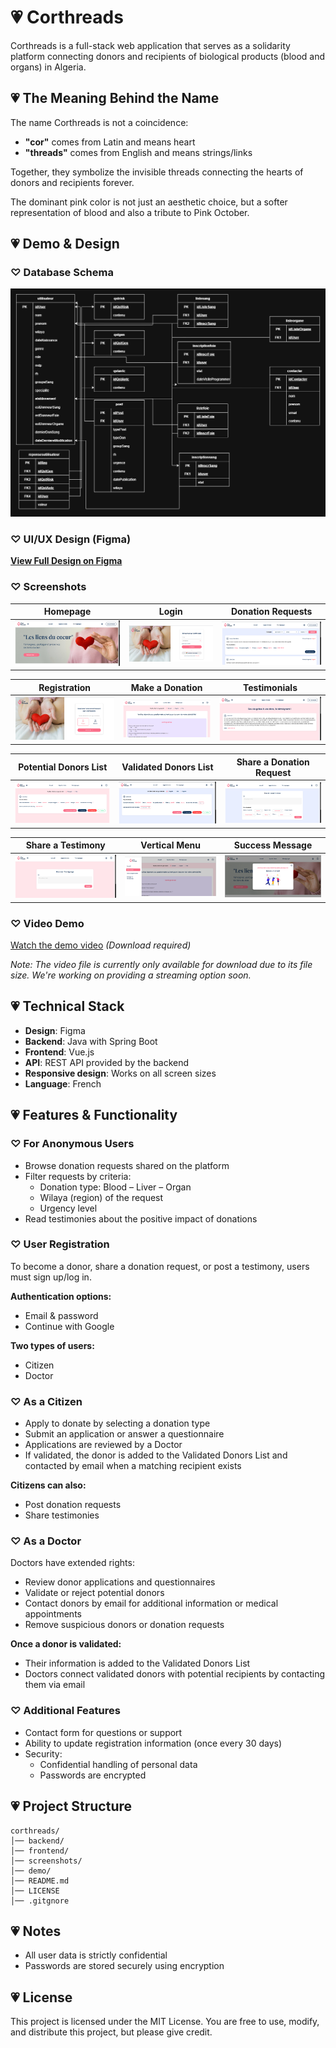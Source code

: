 # 💗 Corthreads 

Corthreads is a full-stack web application that serves as a solidarity platform connecting donors and recipients of biological products (blood and organs) in Algeria.

## 💗 The Meaning Behind the Name

The name Corthreads is not a coincidence:

- **"cor"** comes from Latin and means heart
- **"threads"** comes from English and means strings/links

Together, they symbolize the invisible threads connecting the hearts of donors and recipients forever.

The dominant pink color is not just an aesthetic choice, but a softer representation of blood and also a tribute to Pink October.

## 💗 Demo & Design

### ♡ Database Schema
![Database Schema](./screenshots/corthreadsDb.drawio.png)

### ♡ UI/UX Design (Figma)
[**View Full Design on Figma**](https://www.figma.com/design/1QYrqQESOQ5DM5vpOmKLQx/corthreads-design?node-id=0-1&t=xvQv6qhzC4GLkE7j-1)

### ♡ Screenshots

| Homepage | Login | Donation Requests |
|----------|-------|-------------------|
| ![Homepage](./screenshots/accueil.png) | ![Login](./screenshots/connexion.png) | ![Donation Requests](./screenshots/appelDon.png) |

| Registration | Make a Donation | Testimonials |
|--------------|-----------------|--------------|
| ![Registration](./screenshots/inscription.png) | ![Make a Donation](./screenshots/faireUnDon.png) | ![Testimonials](./screenshots/temoignages.png) |

| Potential Donors List | Validated Donors List | Share a Donation Request |
|-----------------------|------------------------|--------------|
| ![Potential Donors List](./screenshots/listeDonneurPotentiel.png) | ![Validated Donors List](./screenshots/listeDonneurValider.png) | ![Share a Post](./screenshots/partagerPoste.png) |

| Share a Testimony | Vertical Menu | Success Message |
|-------------------|---------------|-----------------|
| ![Share a Testimony](./screenshots/partagerTemognage.png) | ![Vertical Menu](./screenshots/menuVerticale.png) | ![Success Message](./screenshots/messagereussite.png) |


### ♡ Video Demo
[Watch the demo video](./demo/corthreads-demo.mp4) *(Download required)*

*Note: The video file is currently only available for download due to its file size. We're working on providing a streaming option soon.*

##  💗 Technical Stack

- **Design**: Figma
- **Backend**: Java with Spring Boot
- **Frontend**: Vue.js
- **API**: REST API provided by the backend
- **Responsive design**: Works on all screen sizes
- **Language**: French

##  💗 Features & Functionality

### ♡ For Anonymous Users
- Browse donation requests shared on the platform
- Filter requests by criteria:
  - Donation type: Blood – Liver – Organ
  - Wilaya (region) of the request
  - Urgency level
- Read testimonies about the positive impact of donations

### ♡ User Registration
To become a donor, share a donation request, or post a testimony, users must sign up/log in.

**Authentication options:**
- Email & password
- Continue with Google

**Two types of users:**
- Citizen
- Doctor

### ♡ As a Citizen
- Apply to donate by selecting a donation type
- Submit an application or answer a questionnaire
- Applications are reviewed by a Doctor
- If validated, the donor is added to the Validated Donors List and contacted by email when a matching recipient exists

**Citizens can also:**
- Post donation requests
- Share testimonies

### ♡ As a Doctor
Doctors have extended rights:
- Review donor applications and questionnaires
- Validate or reject potential donors
- Contact donors by email for additional information or medical appointments
- Remove suspicious donors or donation requests

**Once a donor is validated:**
- Their information is added to the Validated Donors List
- Doctors connect validated donors with potential recipients by contacting them via email

### ♡ Additional Features
- Contact form for questions or support
- Ability to update registration information (once every 30 days)
- Security:
  - Confidential handling of personal data
  - Passwords are encrypted

## 💗 Project Structure

```
corthreads/
│── backend/       
│── frontend/             
│── screenshots/    
│── demo/          
│── README.md
│── LICENSE
│── .gitgnore       
```

## 💗 Notes

- All user data is strictly confidential
- Passwords are stored securely using encryption

## 💗 License

This project is licensed under the MIT License.
You are free to use, modify, and distribute this project, but please give credit.




